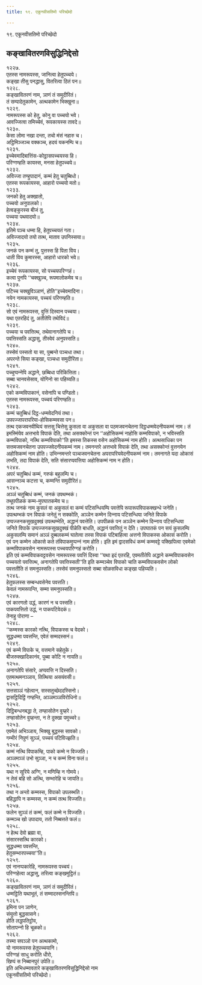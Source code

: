 ```yaml
---
title: १९. एकूनवीसतिमो परिच्छेदो

---
```

१९. एकूनवीसतिमो परिच्छेदो  


## कङ्खावितरणविसुद्धिनिद्देसो

१२२७.  
एतस्स नामरूपस्स, जानित्वा हेतुपच्‍चये।  
कङ्खा तीसु पनद्धासु, वितरित्वा ठितं पन॥  
१२२८.  
कङ्खावितरणं नाम, ञाणं तं समुदीरितं।  
तं सम्पादेतुकामेन, अत्थकामेन भिक्खुना॥  
१२२९.  
नामरूपस्स को हेतु, कोनु वा पच्‍चयो भवे।  
आवज्‍जित्वा तमिच्‍चेवं, रूपकायस्स तावदे॥  
१२३०.  
केसा लोमा नखा दन्ता, तचो मंसं नहारु च।  
अट्ठिमिञ्‍जञ्‍च वक्‍कञ्‍च, हदयं यकनम्पि च॥  
१२३१.  
इच्‍चेवमादिबात्तिंस-कोट्ठासपच्‍चयस्स हि।  
परिग्गण्हति कायस्स, मनसा हेतुपच्‍चये॥  
१२३२.  
अविज्‍जा तण्हुपादानं, कम्मं हेतु चतुब्बिधो।  
एतस्स रूपकायस्स, आहारो पच्‍चयो मतो॥  
१२३३.  
जनको हेतु अक्खातो,  
पच्‍चयो अनुपालको।  
हेत्वङ्कुरस्स बीजं तु,  
पच्‍चया पथवादयो॥  
१२३४.  
इतिमे पञ्‍च धम्मा हि, हेतुपच्‍चयतं गता।  
अविज्‍जादयो तयो तत्थ, माताव उपनिस्सया॥  
१२३५.  
जनकं पन कम्मं तु, पुत्तस्स हि पिता विय।  
धाती विय कुमारस्स, आहारो धारको भवे॥  
१२३६.  
इच्‍चेवं रूपकायस्स, सो पच्‍चयपरिग्गहं।  
कत्वा पुनपि ‘‘चक्खुञ्‍च, रूपमालोकमेव च॥  
१२३७.  
पटिच्‍च चक्खुविञ्‍ञाणं, होति’’इच्‍चेवमादिना।  
नयेन नामकायस्स, पच्‍चयं परिगण्हति॥  
१२३८.  
सो एवं नामरूपस्स, वुत्तिं दिस्वान पच्‍चया।  
यथा एतरहिदं तु, अतीतेपि तथेविदं॥  
१२३९.  
पच्‍चया च पवत्तित्थ, तथेवानागतेपि च।  
पवत्तिस्सति अद्धासु, तीस्वेवं अनुपस्सति॥  
१२४०.  
तस्सेवं पस्सतो या सा, पुब्बन्ते पञ्‍चधा तथा।  
अपरन्ते सिया कङ्खा, पञ्‍चधा समुदीरिता॥  
१२४१.  
पच्‍चुप्पन्‍नेपि अद्धाने, छब्बिधा परिकित्तिता।  
सब्बा चानवसेसाव, योगिनो सा पहिय्यति॥  
१२४२.  
एको कम्मविपाकानं, वसेनापि च पण्डितो।  
एतस्स नामरूपस्स, पच्‍चयं परिगण्हति॥  
१२४३.  
कम्मं चतुब्बिधं दिट्ठ-धम्मवेदनियं तथा।  
उपपज्‍जापरापरिया-होसिकम्मवसा पन॥  
तत्थ एकजवनवीथियं सत्तसु चित्तेसु कुसला वा अकुसला वा पठमजवनचेतना दिट्ठधम्मवेदनीयकम्मं नाम। तं इमस्मिंयेव अत्तभावे विपाकं देति, तथा असक्‍कोन्तं पन ‘‘अहोसिकम्मं नाहोसि कम्मविपाको, न भविस्सति कम्मविपाको, नत्थि कम्मविपाको’’ति इमस्स तिकस्स वसेन अहोसिकम्मं नाम होति। अत्थसाधिका पन सत्तमजवनचेतना उपपज्‍जवेदनीयकम्मं नाम। तमनन्तरे अत्तभावे विपाकं देति, तथा असक्‍कोन्तं वुत्तनयेन अहोसिकम्मं नाम होति। उभिन्‍नमन्तरे पञ्‍चजवनचेतना अपरापरियवेदनीयकम्मं नाम। तमनागते यदा ओकासं लभति, तदा विपाकं देति, सति संसारप्पवत्तिया अहोसिकम्मं नाम न होति।  
१२४४.  
अपरं चतुब्बिधं कम्मं, गरुकं बहुलम्पि च।  
आसन्‍नञ्‍च कटत्ता च, कम्मन्ति समुदीरितं॥  
१२४५.  
अञ्‍ञं चतुब्बिधं कम्मं, जनकं उपथम्भकं।  
तथूपपीळकं कम्म-मुपघातकमेव च॥  
तत्थ जनकं नाम कुसलं वा अकुसलं वा कम्मं पटिसन्धियम्पि पवत्तेपि रूपारूपविपाकक्खन्धे जनेति। उपत्थम्भकं पन विपाकं जनेतुं न सक्‍कोति, अञ्‍ञेन कम्मेन दिन्‍नाय पटिसन्धिया जनिते विपाके उप्पज्‍जनकसुखदुक्खं उपत्थम्भेति, अद्धानं पवत्तेति। उपपीळकं पन अञ्‍ञेन कम्मेन दिन्‍नाय पटिसन्धिया जनिते विपाके उप्पज्‍जनकसुखदुक्खं पीळेति बाधति, अद्धानं पवत्तितुं न देति। उपघातकं पन सयं कुसलम्पि अकुसलम्पि समानं अञ्‍ञं दुब्बलकम्मं घातेत्वा तस्स विपाकं पटिबाहित्वा अत्तनो विपाकस्स ओकासं करोति। एवं पन कम्मेन ओकासे कते तंविपाकमुप्पन्‍नं नाम होति। इति इमं द्वादसविधं कम्मं कम्मवट्टे पक्खिपित्वा एवमेको कम्मविपाकवसेन नामरूपस्स पच्‍चयपरिग्गहं करोति।  
इति एवं कम्मविपाकवट्टवसेन नामरूपस्स पवत्तिं दिस्वा ‘‘यथा इदं एतरहि, एवमतीतेपि अद्धाने कम्मविपाकवसेन पच्‍चयतो पवत्तित्थ, अनागतेपि पवत्तिस्सती’’ति इति कम्मञ्‍चेव विपाको चाति कम्मविपाकवसेन लोको पवत्ततीति तं समनुपस्सति। तस्सेवं समनुपस्सतो सब्बा सोळसविधा कङ्खा पहिय्यति।  
१२४६.  
हेतुफलस्स सम्बन्धवसेनेव पवत्तति।  
केवलं नामरूपन्ति, सम्मा समनुपस्सति॥  
१२४७.  
एवं कारणतो उद्धं, कारणं न च पस्सति।  
पाकपवत्तितो उद्धं, न पाकपटिवेदकं॥  
तेनाहु पोराणा –  
१२४८.  
‘‘कम्मस्स कारको नत्थि, विपाकस्स च वेदको।  
सुद्धधम्मा पवत्तन्ति, एवेतं सम्मदस्सनं॥  
१२४९.  
एवं कम्मे विपाके च, वत्तमाने सहेतुके।  
बीजरुक्खादिकानंव, पुब्बा कोटि न नायति॥  
१२५०.  
अनागतेपि संसारे, अप्पवत्ति न दिस्सति।  
एतमत्थमनञ्‍ञाय, तित्थिया असयंवसी॥  
१२५१.  
सत्तसञ्‍ञं गहेत्वान, सस्सतुच्छेददस्सिनो।  
द्वासट्ठिदिट्ठिं गण्हन्ति, अञ्‍ञमञ्‍ञविरोधिनो॥  
१२५२.  
दिट्ठिबन्धनबद्धा ते, तण्हासोतेन वुय्हरे।  
तण्हासोतेन वुय्हन्ता, न ते दुक्खा पमुच्‍चरे॥  
१२५३.  
एवमेतं अभिञ्‍ञाय, भिक्खु बुद्धस्स सावको।  
गम्भीरं निपुणं सुञ्‍ञं, पच्‍चयं पटिविज्झति॥  
१२५४.  
कम्मं नत्थि विपाकम्हि, पाको कम्मे न विज्‍जति।  
अञ्‍ञमञ्‍ञं उभो सुञ्‍ञा, न च कम्मं विना फलं॥  
१२५५.  
यथा न सूरिये अग्गि, न मणिम्हि न गोमये।  
न तेसं बहि सो अत्थि, सम्भारेहि च जायति॥  
१२५६.  
तथा न अन्तो कम्मस्स, विपाको उपलब्भति।  
बहिद्धापि न कम्मस्स, न कम्मं तत्थ विज्‍जति॥  
१२५७.  
फलेन सुञ्‍ञं तं कम्मं, फलं कम्मे न विज्‍जति।  
कम्मञ्‍च खो उपादाय, ततो निब्बत्तते फलं॥  
१२५८.  
न हेत्थ देवो ब्रह्मा वा,  
संसारस्सत्थि कारको।  
सुद्धधम्मा पवत्तन्ति,  
हेतुसम्भारपच्‍चया’’ति॥  
१२५९.  
एवं नानप्पकारेहि, नामरूपस्स पच्‍चयं।  
परिग्गहेत्वा अद्धासु, तरित्वा कङ्खमुट्ठितं॥  
१२६०.  
कङ्खावितरणं नाम, ञाणं तं समुदीरितं।  
धम्मट्ठिति यथाभूतं, तं सम्मादस्सनन्तिपि॥  
१२६१.  
इमिना पन ञाणेन,  
संयुत्तो बुद्धसासने।  
होति लद्धपतिट्ठोव,  
सोतापन्‍नो हि चूळको॥  
१२६२.  
तस्मा सपञ्‍ञो पन अत्थकामो,  
यो नामरूपस्स हेतुपच्‍चयानि।  
परिग्गहं साधु करोति धीरो,  
खिप्पं स निब्बानपुरं उपेति॥  
इति अभिधम्मावतारे कङ्खावितरणविसुद्धिनिद्देसो नाम  
एकूनवीसतिमो परिच्छेदो।  